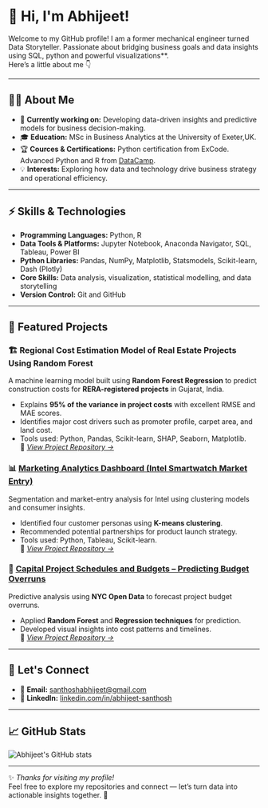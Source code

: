 # 👋 Hi, I'm Abhijeet!  

Welcome to my GitHub profile! I am a former mechanical engineer turned Data Storyteller. Passionate about bridging business goals and data insights using SQL, python and powerful visualizations**.  
Here’s a little about me 👇  

---

## 🧑‍💻 About Me  

- 🔭 **Currently working on:** Developing data-driven insights and predictive models for business decision-making.   
- 🎓 **Education:** MSc in Business Analytics at the University of Exeter,UK.  
- 🏆 **Cources & Certifications:** Python certification from ExCode. Advanced Python and R from [DataCamp](https://www.datacamp.com/).
- 💡 **Interests:** Exploring how data and technology drive business strategy and operational efficiency.  

---

## ⚡ Skills & Technologies  

- **Programming Languages:** Python, R  
- **Data Tools & Platforms:** Jupyter Notebook, Anaconda Navigator, SQL, Tableau, Power BI  
- **Python Libraries:** Pandas, NumPy, Matplotlib, Statsmodels, Scikit-learn, Dash (Plotly)  
- **Core Skills:** Data analysis, visualization, statistical modelling, and data storytelling  
- **Version Control:** Git and GitHub  

---

## 🧩 Featured Projects  

### 🏗️ Regional Cost Estimation Model of Real Estate Projects Using Random Forest 
A machine learning model built using **Random Forest Regression** to predict construction costs for **RERA-registered projects** in Gujarat, India.  
- Explains **95% of the variance in project costs** with excellent RMSE and MAE scores.  
- Identifies major cost drivers such as promoter profile, carpet area, and land cost.  
- Tools used: Python, Pandas, Scikit-learn, SHAP, Seaborn, Matplotlib.  
📘 *[View Project Repository →](https://github.com/Abhijeet-Santhosh/Predicting-Construction-Project-Costs-Using-Machine-Learning/blob/main/README.md)*  

### 📊 [Marketing Analytics Dashboard (Intel Smartwatch Market Entry)](https://github.com/Abhijeet-Santhosh/marketing-analytics-intel)  
Segmentation and market-entry analysis for Intel using clustering models and consumer insights.  
- Identified four customer personas using **K-means clustering**.  
- Recommended potential partnerships for product launch strategy.  
- Tools used: Python, Tableau, Scikit-learn.  
📘 *[View Project Repository →](https://github.com/Abhijeet-Santhosh/marketing-analytics-intel)*  

### 🧮 [Capital Project Schedules and Budgets – Predicting Budget Overruns](https://github.com/Abhijeet-Santhosh/nyc-project-budget-analysis)  
Predictive analysis using **NYC Open Data** to forecast project budget overruns.  
- Applied **Random Forest** and **Regression techniques** for prediction.  
- Developed visual insights into cost patterns and timelines.  
📘 *[View Project Repository →](https://github.com/Abhijeet-Santhosh/nyc-project-budget-analysis)*  

---

## 🤝 Let's Connect  

- 📧 **Email:** [santhoshabhijeet@gmail.com](mailto:santhosabhijeet@gmail.com)  
- 💼 **LinkedIn:** [linkedin.com/in/abhijeet-santhosh](https://www.linkedin.com/in/abhijeet-santhosh-3a8253293/)  

---

## 📈 GitHub Stats  

![Abhijeet's GitHub stats](https://github-readme-stats.vercel.app/api?username=Abhijeet-Santhosh&show_icons=true&theme=radical)

---

✨ *Thanks for visiting my profile!*  
Feel free to explore my repositories and connect — let’s turn data into actionable insights together. 🚀
